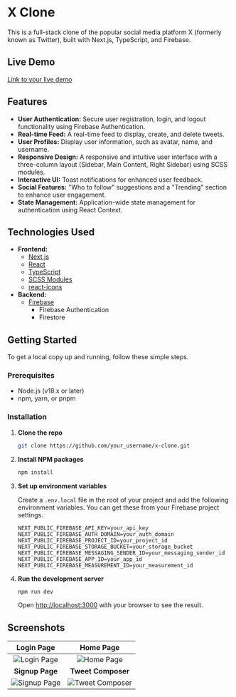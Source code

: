 # X Clone

This is a full-stack clone of the popular social media platform X (formerly known as Twitter), built with Next.js, TypeScript, and Firebase.

## Live Demo

[Link to your live demo]()

## Features

- **User Authentication:** Secure user registration, login, and logout functionality using Firebase Authentication.
- **Real-time Feed:** A real-time feed to display, create, and delete tweets.
- **User Profiles:** Display user information, such as avatar, name, and username.
- **Responsive Design:** A responsive and intuitive user interface with a three-column layout (Sidebar, Main Content, Right Sidebar) using SCSS modules.
- **Interactive UI:** Toast notifications for enhanced user feedback.
- **Social Features:** "Who to follow" suggestions and a "Trending" section to enhance user engagement.
- **State Management:** Application-wide state management for authentication using React Context.

## Technologies Used

- **Frontend:**
  - [Next.js](https://nextjs.org/)
  - [React](https://reactjs.org/)
  - [TypeScript](https://www.typescriptlang.org/)
  - [SCSS Modules](https://github.com/css-modules/css-modules)
  - [react-icons](https://react-icons.github.io/react-icons/)
- **Backend:**
  - [Firebase](https://firebase.google.com/)
    - Firebase Authentication
    - Firestore

## Getting Started

To get a local copy up and running, follow these simple steps.

### Prerequisites

- Node.js (v18.x or later)
- npm, yarn, or pnpm

### Installation

1.  **Clone the repo**
    ```sh
    git clone https://github.com/your_username/x-clone.git
    ```
2.  **Install NPM packages**
    ```sh
    npm install
    ```
3.  **Set up environment variables**

    Create a `.env.local` file in the root of your project and add the following environment variables. You can get these from your Firebase project settings.

    ```
    NEXT_PUBLIC_FIREBASE_API_KEY=your_api_key
    NEXT_PUBLIC_FIREBASE_AUTH_DOMAIN=your_auth_domain
    NEXT_PUBLIC_FIREBASE_PROJECT_ID=your_project_id
    NEXT_PUBLIC_FIREBASE_STORAGE_BUCKET=your_storage_bucket
    NEXT_PUBLIC_FIREBASE_MESSAGING_SENDER_ID=your_messaging_sender_id
    NEXT_PUBLIC_FIREBASE_APP_ID=your_app_id
    NEXT_PUBLIC_FIREBASE_MEASUREMENT_ID=your_measurement_id
    ```

4.  **Run the development server**
    ```sh
    npm run dev
    ```

    Open [http://localhost:3000](http://localhost:3000) with your browser to see the result.

## Screenshots

| Login Page | Home Page |
| :---: | :---: |
| ![Login Page](https://via.placeholder.com/400x300.png?text=Login+Page) | ![Home Page](https://via.placeholder.com/400x300.png?text=Home+Page) |
| **Signup Page** | **Tweet Composer** |
| ![Signup Page](https://via.placeholder.com/400x300.png?text=Signup+Page) | ![Tweet Composer](https://via.placeholder.com/400x300.png?text=Tweet+Composer) |